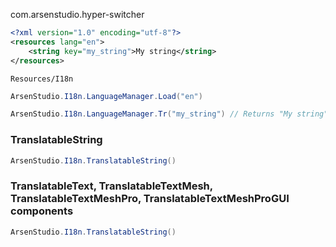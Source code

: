 com.arsenstudio.hyper-switcher


```xml
<?xml version="1.0" encoding="utf-8"?>
<resources lang="en">
    <string key="my_string">My string</string>
</resources>
```

`Resources/I18n`

```csharp
ArsenStudio.I18n.LanguageManager.Load("en")
```

```csharp
ArsenStudio.I18n.LanguageManager.Tr("my_string") // Returns "My string"
```

### TranslatableString
```csharp
ArsenStudio.I18n.TranslatableString()
```

### TranslatableText, TranslatableTextMesh, TranslatableTextMeshPro, TranslatableTextMeshProGUI components
```csharp
ArsenStudio.I18n.TranslatableString()
```
